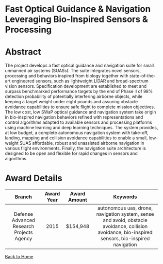 
Fast Optical Guidance &amp; Navigation Leveraging Bio-Inspired Sensors &amp; Processing
=======================================================================================

# Abstract


The project develops a fast optical guidance and navigation suite for small unmanned air systems (SUASs). The suite integrates novel sensors, processing and behaviors inspired from biology together with state-of-the-art engineered sensors, such as lightweight LIDAR and broad-spectrum vision sensors. Specification development are established to meet and surpass benchmarked performance targets by the end of Phase II of 98% detection probability of potentially interfering airborne objects, while keeping a target weight under eight pounds and assuring obstacle avoidance capabilities to ensure safe flight to complete mission objectives. The low cost, low SWaP optical guidance and navigation system take origin in bio-inspired navigation behaviors refined with representations and control algorithms adapted to available sensors and processing platforms using machine learning and deep learning techniques. The system provides, at low budget, a complete autonomous navigation system with take-off, landing, mapping and collision avoidance capabilities to enable a small, low-weight SUAS affordable, robust and unassisted airborne navigation in various flight environments. Finally, the navigation suite architecture is designed to be open and flexible for rapid changes in sensors and algorithms.  

# Award Details

|Branch|Award Year|Award Amount|Keywords|
| :---: | :---: | :---: | :---: |
|Defense Advanced Research Projects Agency|2015|$154,948|autonomous uas, drone, navigation system, sense and avoid, obstacle avoidance, collision avoidance, bio-inspired sensors, bio-inspired navigation|
  
  


[Back to Home](https://github.com/chrischow/dod_sbir_awards/Reports/CC/#1182)